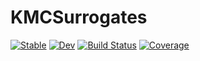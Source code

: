 # KMCSurrogates

[![Stable](https://img.shields.io/badge/docs-stable-blue.svg)](https://ha-younes72.github.io/KMCSurrogates.jl/stable/)
[![Dev](https://img.shields.io/badge/docs-dev-blue.svg)](https://ha-younes72.github.io/KMCSurrogates.jl/dev/)
[![Build Status](https://github.com/ha-younes72/KMCSurrogates.jl/actions/workflows/CI.yml/badge.svg?branch=main)](https://github.com/ha-younes72/KMCSurrogates.jl/actions/workflows/CI.yml?query=branch%3Amain)
[![Coverage](https://codecov.io/gh/ha-younes72/KMCSurrogates.jl/branch/main/graph/badge.svg)](https://codecov.io/gh/ha-younes72/KMCSurrogates.jl)
